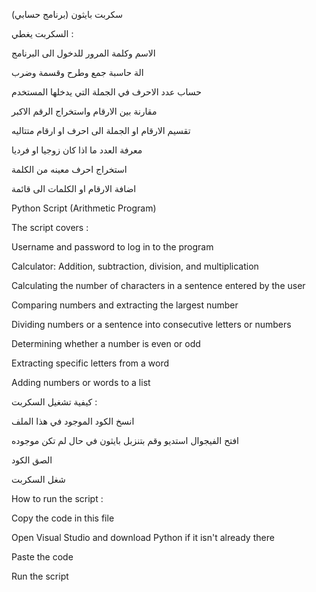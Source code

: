 سكربت بايثون (برنامج حسابي)

 السكربت يغطي :

الاسم وكلمة المرور للدخول الى البرنامج 

الة حاسبة جمع وطرح وقسمة وضرب 

حساب عدد الاحرف في الجملة التي يدخلها المستخدم 

مقارنة بين الارقام واستخراج الرقم الاكبر 

تقسيم الارقام او الجملة الى احرف او ارقام متتاليه

معرفة العدد ما اذا كان زوجيا او فرديا 

استخراج احرف معينه من الكلمة 

اضافة الارقام او الكلمات الى قائمة 




Python Script (Arithmetic Program)

 The script covers :

Username and password to log in to the program

Calculator: Addition, subtraction, division, and multiplication

Calculating the number of characters in a sentence entered by the user

Comparing numbers and extracting the largest number

Dividing numbers or a sentence into consecutive letters or numbers

Determining whether a number is even or odd

Extracting specific letters from a word

Adding numbers or words to a list












 

  كيفية تشغيل السكربت :

 انسخ الكود الموجود في هذا الملف

افتح الفيجوال استديو وقم بتنزبل بايثون في حال لم تكن موجوده

الصق الكود

 شغل السكربت 




 How to run the script :

Copy the code in this file

Open Visual Studio and download Python if it isn't already there

Paste the code

Run the script
